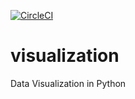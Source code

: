 [![CircleCI](https://img.shields.io/circleci/project/github/ncar-hackathons/visualization/master.svg?style=for-the-badge&logo=circleci)](https://circleci.com/gh/ncar-hackathons/visualization)

# visualization

Data Visualization in Python
